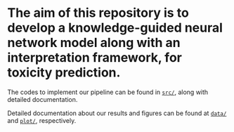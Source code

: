 # The aim of this repository is to develop a knowledge-guided neural network model along with an interpretation framework, for toxicity prediction. 

The codes to implement our pipeline can be found in [`src/`](src/), along with detailed documentation. 

Detailed documentation about our results and figures can be found at [`data/`](data/) and [`plot/`](plot/), respectively.
